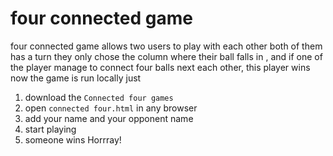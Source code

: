 # four connected game 
four connected game allows two users to play with each other  both of them has  a turn 
they only chose the column where their ball falls in , and if one of the player manage to connect four 
balls next each other, this player wins
now the game is run locally just
1. download the `Connected four games`
2. open `connected four.html` in any browser
3. add your name and your opponent name
4. start playing 
5. someone wins Horrray!
